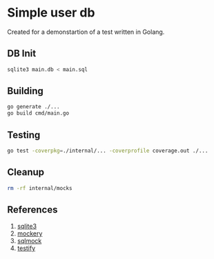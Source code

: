 # Simple user db

Created for a demonstartion of a test written in Golang.

## DB Init

```bash
sqlite3 main.db < main.sql
```

## Building

```bash
go generate ./...
go build cmd/main.go
```

## Testing

```bash
go test -coverpkg=./internal/... -coverprofile coverage.out ./...
```

## Cleanup

```bash
rm -rf internal/mocks
```

## References

1. [sqlite3](https://github.com/mattn/go-sqlite3)
2. [mockery](https://github.com/vektra/mockery)
3. [sqlmock](https://github.com/DATA-DOG/go-sqlmock)
4. [testify](https://github.com/stretchr/testify)
